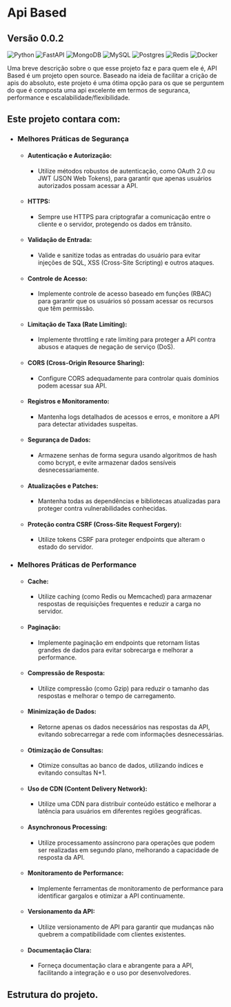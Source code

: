 # Api Based
## Versão 0.0.2
![Python](https://img.shields.io/badge/python-3670A0?style=for-the-badge&logo=python&logoColor=ffdd54) 
![FastAPI](https://img.shields.io/badge/FastAPI-%23FF4F00.svg?style=for-the-badge&logo=fastapi&logoColor=white)
![MongoDB](https://img.shields.io/badge/MongoDB-%234ea94b.svg?style=for-the-badge&logo=mongodb&logoColor=white) 
![MySQL](https://img.shields.io/badge/mysql-4479A1.svg?style=for-the-badge&logo=mysql&logoColor=white) 
![Postgres](https://img.shields.io/badge/postgres-%23316192.svg?style=for-the-badge&logo=postgresql&logoColor=white) 
![Redis](https://img.shields.io/badge/redis-%23DD0031.svg?style=for-the-badge&logo=redis&logoColor=white) 
![Docker](https://img.shields.io/badge/docker-%230db7ed.svg?style=for-the-badge&logo=docker&logoColor=white)

Uma breve descrição sobre o que esse projeto faz e para quem ele é, API Based é um projeto open source.
Baseado na ideia de facilitar a crição de apis do absoluto, este projeto é uma ótima opção para os que se perguntem do que é composta uma api excelente em termos de seguranca, performance e escalabilidade/flexibilidade.

## Este projeto contara com:
- ### Melhores Práticas de Segurança

    - #### Autenticação e Autorização:
        - Utilize métodos robustos de autenticação, como OAuth 2.0 ou JWT (JSON Web Tokens), para garantir que apenas usuários autorizados possam acessar a API.

    - #### HTTPS:
        - Sempre use HTTPS para criptografar a comunicação entre o cliente e o servidor, protegendo os dados em trânsito.

    - #### Validação de Entrada:
        - Valide e sanitize todas as entradas do usuário para evitar injeções de SQL, XSS (Cross-Site Scripting) e outros ataques.

    - #### Controle de Acesso:
        - Implemente controle de acesso baseado em funções (RBAC) para garantir que os usuários só possam acessar os recursos que têm permissão.

    - #### Limitação de Taxa (Rate Limiting):
        - Implemente throttling e rate limiting para proteger a API contra abusos e ataques de negação de serviço (DoS).

    - #### CORS (Cross-Origin Resource Sharing):
        - Configure CORS adequadamente para controlar quais domínios podem acessar sua API.

    - #### Registros e Monitoramento:
        - Mantenha logs detalhados de acessos e erros, e monitore a API para detectar atividades suspeitas.

    - #### Segurança de Dados:
        - Armazene senhas de forma segura usando algoritmos de hash como bcrypt, e evite armazenar dados sensíveis desnecessariamente.

    - #### Atualizações e Patches:
        - Mantenha todas as dependências e bibliotecas atualizadas para proteger contra vulnerabilidades conhecidas.

    - #### Proteção contra CSRF (Cross-Site Request Forgery):
        - Utilize tokens CSRF para proteger endpoints que alteram o estado do servidor.


- ### Melhores Práticas de Performance

    - #### Cache:
        - Utilize caching (como Redis ou Memcached) para armazenar respostas de requisições frequentes e reduzir a carga no servidor.
    
    - #### Paginação:
        - Implemente paginação em endpoints que retornam listas grandes de dados para evitar sobrecarga e melhorar a performance.
    
    - #### Compressão de Resposta:
        - Utilize compressão (como Gzip) para reduzir o tamanho das respostas e melhorar o tempo de carregamento.
    
    - #### Minimização de Dados:
        - Retorne apenas os dados necessários nas respostas da API, evitando sobrecarregar a rede com informações desnecessárias.
    
    - #### Otimização de Consultas:
        - Otimize consultas ao banco de dados, utilizando índices e evitando consultas N+1.
    
    - #### Uso de CDN (Content Delivery Network):
        - Utilize uma CDN para distribuir conteúdo estático e melhorar a latência para usuários em diferentes regiões geográficas.
    
    - #### Asynchronous Processing:
        - Utilize processamento assíncrono para operações que podem ser realizadas em segundo plano, melhorando a capacidade de resposta da API.
    
    - #### Monitoramento de Performance:
        - Implemente ferramentas de monitoramento de performance para identificar gargalos e otimizar a API continuamente.
    
    - #### Versionamento da API:
        - Utilize versionamento de API para garantir que mudanças não quebrem a compatibilidade com clientes existentes.
    
    - #### Documentação Clara:
        - Forneça documentação clara e abrangente para a API, facilitando a integração e o uso por desenvolvedores.




## Estrutura do projeto.
